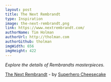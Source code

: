 ```yaml
---
layout: post
title: The Next Rembrandt
type: Inspiration
image: the-next-rembrandt.png
link: https://www.nextrembrandt.com/
authorName: Tim Holman
authorUrl: http://tholman.com
authorGithub: tholman
imgWidth: 656
imgHeight: 422
---
```


_Explore the details of Rembrandts masterpieces._

[The Next Rembrandt](https://www.nextrembrandt.com/) - by [Superhero Cheesecake](http://superherocheesecake.com/)
